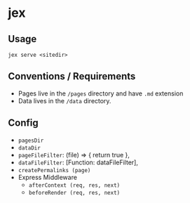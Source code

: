 # jex

## Usage

```
jex serve <sitedir>
```

## Conventions / Requirements

- Pages live in the `/pages` directory and have `.md` extension
- Data lives in the `/data` directory.

## Config

- `pagesDir`
- `dataDir`  
- `pageFileFilter`: (file) => { return true },
- `dataFileFilter`: [Function: dataFileFilter],
- `createPermalinks (page)`
- Express Middleware
  - `afterContext (req, res, next)` 
  - `beforeRender (req, res, next)` 